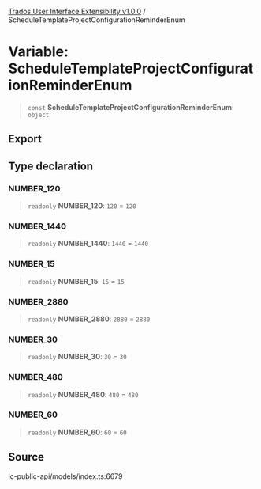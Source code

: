 [Trados User Interface Extensibility v1.0.0](../wiki/globals) / ScheduleTemplateProjectConfigurationReminderEnum

# Variable: ScheduleTemplateProjectConfigurationReminderEnum

> `const` **ScheduleTemplateProjectConfigurationReminderEnum**: `object`

## Export

## Type declaration

### NUMBER\_120

> `readonly` **NUMBER\_120**: `120` = `120`

### NUMBER\_1440

> `readonly` **NUMBER\_1440**: `1440` = `1440`

### NUMBER\_15

> `readonly` **NUMBER\_15**: `15` = `15`

### NUMBER\_2880

> `readonly` **NUMBER\_2880**: `2880` = `2880`

### NUMBER\_30

> `readonly` **NUMBER\_30**: `30` = `30`

### NUMBER\_480

> `readonly` **NUMBER\_480**: `480` = `480`

### NUMBER\_60

> `readonly` **NUMBER\_60**: `60` = `60`

## Source

lc-public-api/models/index.ts:6679
